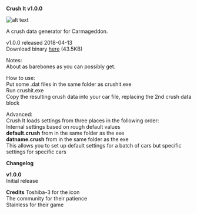 **Crush It v1.0.0**

![alt text](http://www.toxic-ragers.co.uk/images/misc/crushit.png "Crush It")

A crush data generator for Carmageddon.

v1.0.0 released 2018-04-13  
Download binary [here](https://github.com/MaxxWyndham/CrushIt/releases/download/v1.0.0/CrushIt.v1.0.0.zip) (43.5KB)

Notes:  
About as barebones as you can possibly get.

How to use:  
Put some .dat files in the same folder as crushit.exe  
Run crushit.exe  
Copy the resulting crush data into your car file, replacing the 2nd crush data block  

Advanced:  
Crush It loads settings from three places in the following order:  
Internal settings based on rough default values  
**default.crush** from in the same folder as the exe  
**datname.crush** from in the same folder as the exe  
This allows you to set up default settings for a batch of cars but specific settings for specific cars

**Changelog**

**v1.0.0**  
Initial release

**Credits**
Toshiba-3 for the icon  
The community for their patience  
Stainless for their game
